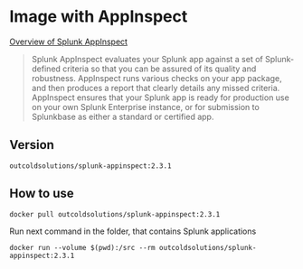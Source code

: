 # Image with AppInspect

[Overview of Splunk AppInspect](http://dev.splunk.com/view/appinspect/SP-CAAAE9U)

> Splunk AppInspect evaluates your Splunk app against a set of Splunk-defined
criteria so that you can be assured of its quality and robustness. AppInspect
runs various checks on your app package, and then produces a report that clearly
details any missed criteria. AppInspect ensures that your Splunk app is ready
for production use on your own Splunk Enterprise instance, or for submission
to Splunkbase as either a standard or certified app.

## Version

```
outcoldsolutions/splunk-appinspect:2.3.1
```

## How to use

```
docker pull outcoldsolutions/splunk-appinspect:2.3.1

```

Run next command in the folder, that contains Splunk applications

```
docker run --volume $(pwd):/src --rm outcoldsolutions/splunk-appinspect:2.3.1
```
